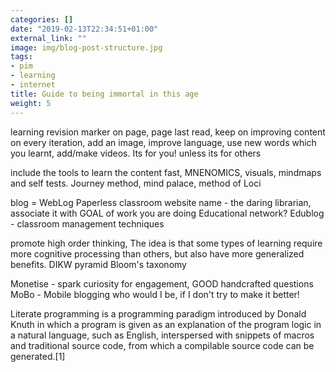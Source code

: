 ```yaml
---
categories: []
date: "2019-02-13T22:34:51+01:00"
external_link: ""
image: img/blog-post-structure.jpg
tags:
- pim
- learning
- internet
title: Guide to being immortal in this age
weight: 5
---
```


learning revision marker on page, page last read, keep on improving content on every iteration, add an image, improve language, use new words which you learnt, add/make videos. Its for you! unless its for others

include the tools to learn the content fast, MNENOMICS, visuals, mindmaps and self tests. Journey method, mind palace, method of Loci

blog = WebLog
Paperless classroom
website name - the daring librarian, associate it with GOAL of work you are doing
Educational network?
Edublog - classroom management techniques

promote high order thinking, The idea is that some types of learning require more cognitive processing than others, but also have more generalized benefits.
DIKW pyramid
Bloom's taxonomy

Monetise - spark curiosity for engagement, GOOD handcrafted questions
MoBo - Mobile blogging
who would I be, if I don't try to make it better!

Literate programming is a programming paradigm introduced by Donald Knuth in which a program is given as an explanation of the program logic in a natural language, such as English, interspersed with snippets of macros and traditional source code, from which a compilable source code can be generated.[1]

